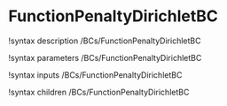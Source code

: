 <!-- MOOSE Documentation Stub: Remove this when content is added. -->

# FunctionPenaltyDirichletBC

!syntax description /BCs/FunctionPenaltyDirichletBC

!syntax parameters /BCs/FunctionPenaltyDirichletBC

!syntax inputs /BCs/FunctionPenaltyDirichletBC

!syntax children /BCs/FunctionPenaltyDirichletBC
